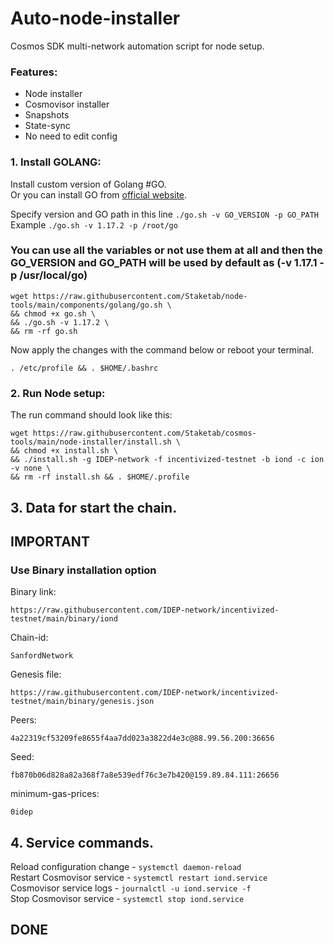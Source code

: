 # Auto-node-installer
Cosmos SDK multi-network automation script for node setup.  
### Features:  
- Node installer
- Cosmovisor installer
- Snapshots
- State-sync
- No need to edit config

### 1. Install GOLANG:
Install custom version of Golang #GO.  
Or you can install GO from [official website](https://golang.org/doc/install).  

Specify version and GO path in this line `./go.sh -v GO_VERSION -p GO_PATH`  
Example `./go.sh -v 1.17.2 -p /root/go`  

### You can use all the variables or not use them at all and then the GO_VERSION and GO_PATH will be used by default as (-v 1.17.1 -p /usr/local/go)  

```
wget https://raw.githubusercontent.com/Staketab/node-tools/main/components/golang/go.sh \
&& chmod +x go.sh \
&& ./go.sh -v 1.17.2 \
&& rm -rf go.sh
```
Now apply the changes with the command below or reboot your terminal.  
```
. /etc/profile && . $HOME/.bashrc
```

### 2. Run Node setup:
The run command should look like this:
```
wget https://raw.githubusercontent.com/Staketab/cosmos-tools/main/node-installer/install.sh \
&& chmod +x install.sh \
&& ./install.sh -g IDEP-network -f incentivized-testnet -b iond -c ion -v none \
&& rm -rf install.sh && . $HOME/.profile
```

## 3. Data for start the chain. 
## IMPORTANT  
### Use Binary installation option  
Binary link:
```
https://raw.githubusercontent.com/IDEP-network/incentivized-testnet/main/binary/iond
```
Chain-id:
```
SanfordNetwork
```  
Genesis file:
```
https://raw.githubusercontent.com/IDEP-network/incentivized-testnet/main/binary/genesis.json
```
Peers:
```
4a22319cf53209fe8655f4aa7dd023a3822d4e3c@88.99.56.200:36656
```
Seed:
```
fb870b06d828a82a368f7a8e539edf76c3e7b420@159.89.84.111:26656
```
minimum-gas-prices:
```
0idep
```

## 4. Service commands.
Reload configuration change - `systemctl daemon-reload`  
Restart Cosmovisor service - `systemctl restart iond.service`  
Cosmovisor service logs - `journalctl -u iond.service -f`  
Stop Cosmovisor service - `systemctl stop iond.service`  

## DONE
